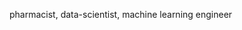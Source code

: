 pharmacist, data-scientist, machine learning engineer

<!---
munawarsatria/munawarsatria is a ✨ special ✨ repository because its `README.md` (this file) appears on your GitHub profile.
You can click the Preview link to take a look at your changes.
--->
